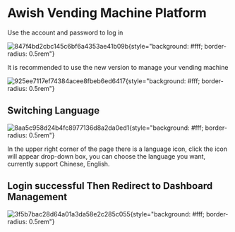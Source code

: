 # Awish Vending Machine Platform

Use the account and password to log in

![847f4bd2cbc145c6bf6a4353ae41b09b](/images/847f4bd2cbc145c6bf6a4353ae41b09b.jpg){style="background: #fff; border-radius: 0.5rem"}

It is recommended to use the new version to manage your vending machine

![925ee7117ef74384acee8fbeb6ed6417](/images/925ee7117ef74384acee8fbeb6ed6417.jpg){style="background: #fff; border-radius: 0.5rem"}

## Switching Language

![8aa5c958d24b4fc8977136d8a2da0ed1](/images/8aa5c958d24b4fc8977136d8a2da0ed1.jpg){style="background: #fff; border-radius: 0.5rem"}

In the upper right corner of the page there is a language icon, click the icon will appear drop-down box, you can choose the language you want, currently support Chinese, English.

## Login successful Then Redirect to Dashboard Management

![3f5b7bac28d64a01a3da58e2c285c055](/images/3f5b7bac28d64a01a3da58e2c285c055.jpg){style="background: #fff; border-radius: 0.5rem"}
